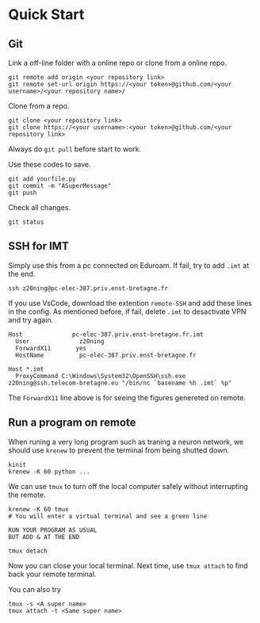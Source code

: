 # Quick Start

## Git

Link a off-line folder with a online repo or clone from a online repo.

```shell
git remote add origin <your repository link>
git remote set-url origin https://<your token>@github.com/<your username>/<your repository name>/
```

Clone from a repo.

```shell
git clone <your repository link>
git clone https://<your username>:<your token>@github.com/<your repository link>
```

Always do `git pull` before start to work.

Use these codes to save.

```shell
git add yourfile.py
git commit -m "ASuperMessage"
git push
```

Check all changes.

```shell
git status
```

## SSH for IMT

Simply use this from a pc connected on Eduroam. If fail, try to add `.imt` at the end.

`ssh z20ning@pc-elec-387.priv.enst-bretagne.fr`

If you use VsCode, download the extention `remote-SSH` and add these lines in the config. As mentioned before, if fail, delete `.imt` to desactivate VPN and try again.

```shell
Host              pc-elec-387.priv.enst-bretagne.fr.imt
  User              z20ning
  ForwardX11       yes
  HostName          pc-elec-387.priv.enst-bretagne.fr

Host *.imt
  ProxyCommand C:\Windows\System32\OpenSSH\ssh.exe z20ning@ssh.telecom-bretagne.eu "/bin/nc `basename %h .imt` %p"
```

The `ForwardX11` line above is for seeing the figures genereted on remote.

## Run a program on remote

When runing a very long program such as traning a neuron network, we should use `krenew` to prevent the terminal from being shutted down.

```shell
kinit
krenew -K 60 python ...
```

We can use `tmux` to turn off the local computer safely without interrupting the remote.

```shell
krenew -K 60 tmux
# You will enter a virtual terminal and see a green line

RUN YOUR PROGRAM AS USUAL
BUT ADD & AT THE END

tmux detach
```

Now you can close your local terminal. Next time, use `tmux attach` to find back your remote terminal.

You can also try

```shell
tmux -s <A super name>
tmux attach -t <Same super name>
```
